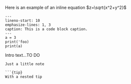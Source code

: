 <!--
© 2024 - 2025 Fraunhofer-Gesellschaft e.V., München

SPDX-License-Identifier: AGPL-3.0-or-later
-->

Here is an example of an inline equation $z=\sqrt{x^2+y^2}$

```{code-block} python
---
lineno-start: 10
emphasize-lines: 1, 3
caption: This is a code block caption.
---
a = 3
print('foo)
print(a)

```

Intro text...TO DO

```{note}
Just a little note

```{tip}
With a nested tip
```
